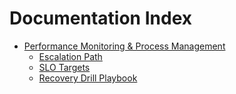 # Documentation Index

- [Performance Monitoring & Process Management](performance-monitoring.md)
  - [Escalation Path](performance-monitoring.md#-escalation-path)
  - [SLO Targets](performance-monitoring.md#-slo-targets)
  - [Recovery Drill Playbook](performance-monitoring.md#-recovery-drill-playbook)
